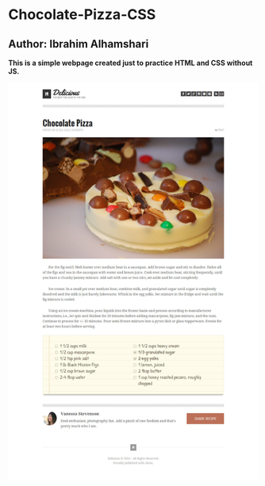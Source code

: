 # Chocolate-Pizza-CSS

## Author: Ibrahim Alhamshari

**This is a simple webpage created just to practice HTML and CSS without JS.**

![PREVIEW](image/PREVIEW.jpg)